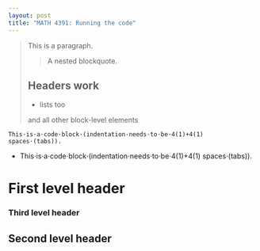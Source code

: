 ```yaml
---
layout: post
title: "MATH 4391: Running the code"
---
```

> This is a paragraph.
>
> > A nested blockquote.
>
> ## Headers work
>
> * lists too
>
> and all other block-level elements

    This⋅is⋅a⋅code⋅block⋅(indentation⋅needs⋅to⋅be⋅4(1)+4(1)
    spaces⋅(tabs)).
* 
    This⋅is⋅a⋅code⋅block⋅(indentation⋅needs⋅to⋅be⋅4(1)+4(1)
    spaces⋅(tabs)).

# First level header

### Third level header    ###

## Second level header ######